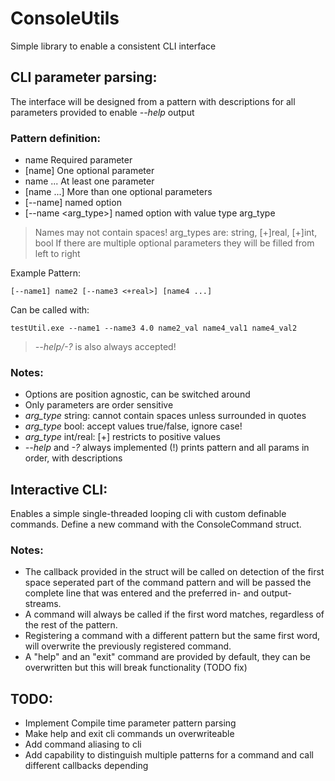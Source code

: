 # ConsoleUtils
Simple library to enable a consistent CLI interface

## CLI parameter parsing:
The interface will be designed from a pattern with descriptions for all parameters provided to enable *--help* output

### Pattern definition:
- name Required parameter 
- [name] One optional parameter 
- name ... At least one parameter 
- [name ...] More than one optional parameters 
- [--name] named option 
- [--name <arg_type>] named option with value type arg_type 

>Names may not contain spaces! 
>arg_types are: string, [+]real, [+]int, bool 
>If there are multiple optional parameters they will be filled from left to right

Example Pattern: 

    [--name1] name2 [--name3 <+real>] [name4 ...] 
Can be called with:

    testUtil.exe --name1 --name3 4.0 name2_val name4_val1 name4_val2

>*--help/-?* is also always accepted!

### Notes:
- Options are position agnostic, can be switched around 
- Only parameters are order sensitive 
- *arg_type* string: cannot contain spaces unless surrounded in quotes 
- *arg_type* bool: accept values true/false, ignore case! 
- *arg_type* int/real: [+] restricts to positive values 
- *--help* and *-?* always implemented (!) prints pattern and all params in order, with descriptions 

## Interactive CLI:

Enables a simple single-threaded looping cli with custom definable commands.
Define a new command with the ConsoleCommand struct.

### Notes:
- The callback provided in the struct will be called on detection of the first space seperated part of the command pattern and will be passed the complete line that was entered and the preferred in- and output-streams.
- A command will always be called if the first word matches, regardless of the rest of the pattern.
- Registering a command with a different pattern but the same first word, will overwrite the previously registered command. 
- A "help" and an "exit" command are provided by default, they can be overwritten but this will break functionality (TODO fix)

## TODO:
- Implement Compile time parameter pattern parsing
- Make help and exit cli commands un overwriteable
- Add command aliasing to cli
- Add capability to distinguish multiple patterns for a command and call different callbacks depending

